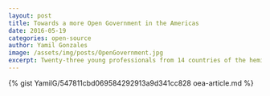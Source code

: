 ```yaml
---
layout: post
title: Towards a more Open Government in the Americas
date: 2016-05-19
categories: open-source
author: Yamil Gonzales
image: /assets/img/posts/OpenGovernment.jpg
excerpt: Twenty-three young professionals from 14 countries of the hemisphere met in Osprey Point, Washington, this month to join a global network of change agents...
---
```

{% gist YamilG/547811cbd069584292913a9d341cc828 oea-article.md %}
